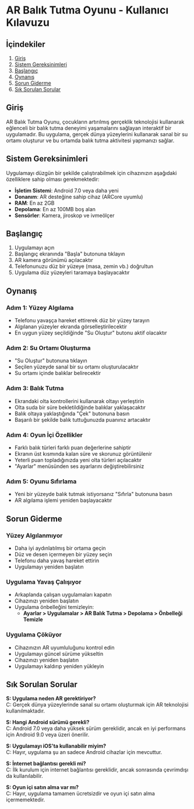 # AR Balık Tutma Oyunu - Kullanıcı Kılavuzu

## İçindekiler
1. [Giriş](#giriş)
2. [Sistem Gereksinimleri](#sistem-gereksinimleri)
3. [Başlangıç](#başlangıç)
4. [Oynanış](#oynanış)
5. [Sorun Giderme](#sorun-giderme)
6. [Sık Sorulan Sorular](#sık-sorulan-sorular)

## Giriş

AR Balık Tutma Oyunu, çocukların artırılmış gerçeklik teknolojisi kullanarak eğlenceli bir balık tutma deneyimi yaşamalarını sağlayan interaktif bir uygulamadır. Bu uygulama, gerçek dünya yüzeylerini kullanarak sanal bir su ortamı oluşturur ve bu ortamda balık tutma aktivitesi yapmanızı sağlar.

## Sistem Gereksinimleri

Uygulamayı düzgün bir şekilde çalıştırabilmek için cihazınızın aşağıdaki özelliklere sahip olması gerekmektedir:

- **İşletim Sistemi**: Android 7.0 veya daha yeni
- **Donanım**: AR desteğine sahip cihaz (ARCore uyumlu)
- **RAM**: En az 2GB
- **Depolama**: En az 100MB boş alan
- **Sensörler**: Kamera, jiroskop ve ivmeölçer

## Başlangıç

1. Uygulamayı açın
2. Başlangıç ekranında "Başla" butonuna tıklayın
3. AR kamera görünümü açılacaktır
4. Telefonunuzu düz bir yüzeye (masa, zemin vb.) doğrultun
5. Uygulama düz yüzeyleri taramaya başlayacaktır

## Oynanış

### Adım 1: Yüzey Algılama
- Telefonu yavaşça hareket ettirerek düz bir yüzey tarayın
- Algılanan yüzeyler ekranda görselleştirilecektir
- En uygun yüzey seçildiğinde "Su Oluştur" butonu aktif olacaktır

### Adım 2: Su Ortamı Oluşturma
- "Su Oluştur" butonuna tıklayın
- Seçilen yüzeyde sanal bir su ortamı oluşturulacaktır
- Su ortamı içinde balıklar belirecektir

### Adım 3: Balık Tutma
- Ekrandaki olta kontrollerini kullanarak oltayı yerleştirin
- Olta suda bir süre bekletildiğinde balıklar yaklaşacaktır
- Balık oltaya yaklaştığında "Çek" butonuna basın
- Başarılı bir şekilde balık tuttuğunuzda puanınız artacaktır

### Adım 4: Oyun İçi Özellikler
- Farklı balık türleri farklı puan değerlerine sahiptir
- Ekranın üst kısmında kalan süre ve skorunuz görüntülenir
- Yeterli puan topladığınızda yeni olta türleri açılacaktır
- "Ayarlar" menüsünden ses ayarlarını değiştirebilirsiniz

### Adım 5: Oyunu Sıfırlama
- Yeni bir yüzeyde balık tutmak istiyorsanız "Sıfırla" butonuna basın
- AR algılama işlemi yeniden başlayacaktır

## Sorun Giderme

### Yüzey Algılanmıyor
- Daha iyi aydınlatılmış bir ortama geçin
- Düz ve desen içermeyen bir yüzey seçin
- Telefonu daha yavaş hareket ettirin
- Uygulamayı yeniden başlatın

### Uygulama Yavaş Çalışıyor
- Arkaplanda çalışan uygulamaları kapatın
- Cihazınızı yeniden başlatın
- Uygulama önbelleğini temizleyin:
  - **Ayarlar > Uygulamalar > AR Balık Tutma > Depolama > Önbelleği Temizle**

### Uygulama Çöküyor
- Cihazınızın AR uyumluluğunu kontrol edin
- Uygulamayı güncel sürüme yükseltin
- Cihazınızı yeniden başlatın
- Uygulamayı kaldırıp yeniden yükleyin

## Sık Sorulan Sorular

**S: Uygulama neden AR gerektiriyor?**  
C: Gerçek dünya yüzeylerinde sanal su ortamı oluşturmak için AR teknolojisi kullanılmaktadır.

**S: Hangi Android sürümü gerekli?**  
C: Android 7.0 veya daha yüksek sürüm gereklidir, ancak en iyi performans için Android 9.0 veya üzeri önerilir.

**S: Uygulamayı iOS'ta kullanabilir miyim?**  
C: Hayır, uygulama şu an sadece Android cihazlar için mevcuttur.

**S: İnternet bağlantısı gerekli mi?**  
C: İlk kurulum için internet bağlantısı gereklidir, ancak sonrasında çevrimdışı da kullanılabilir.

**S: Oyun içi satın alma var mı?**  
C: Hayır, uygulama tamamen ücretsizdir ve oyun içi satın alma içermemektedir. 
